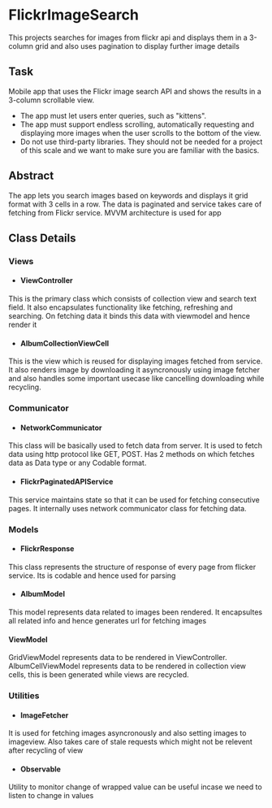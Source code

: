 # FlickrImageSearch
This projects searches for images from flickr api and displays them in a 3-column grid and also uses pagination to display further image details

## Task
Mobile app that uses the Flickr image search API and shows the results in a 3-column scrollable view.
- The app must let users enter queries, such as "kittens".
- The app must support endless scrolling, automatically requesting and displaying
more images when the user scrolls to the bottom of the view.
- Do not use third-party libraries. They should not be needed for a project of this scale and we want to make sure you are familiar with the basics.

## Abstract
The app lets you search images based on keywords and displays it grid format with 3 cells in a row. The data is paginated and service takes care of fetching from Flickr service. MVVM architecture is used for app

## Class Details

### Views
- #### ViewController 
This is the primary class which consists of collection view and search text field. It also encapsulates functionality like fetching, refreshing and searching. On fetching data it binds this data with viewmodel and hence render it
- #### AlbumCollectionViewCell
This is the view which is reused for displaying images fetched from service. It also renders image by downloading it asyncronously using image fetcher and also handles some important usecase like cancelling downloading while recycling.

### Communicator
- #### NetworkCommunicator
This class will be basically used to fetch data from server. It is used to fetch data using http protocol like GET, POST. Has 2 methods on which fetches data as Data type or any Codable format.
- #### FlickrPaginatedAPIService
This service maintains state so that it can be used for fetching consecutive pages. It internally uses network communicator class for fetching data.

### Models
- #### FlickrResponse
This class represents the structure of response of every page from flicker service. Its is codable and hence used for parsing
- #### AlbumModel
This model represents data related to images been rendered. It encapsultes all related info and hence generates url for fetching images

#### ViewModel
GridViewModel represents data to be rendered in ViewController. AlbumCellViewModel represents data to be rendered in collection view cells, this is been generated while views are recycled.

### Utilities 
- #### ImageFetcher 
It is used for fetching images asyncronously and also setting images to imageview. Also takes care of stale requests which might not be relevent after recycling of view

- #### Observable 
Utility to monitor change of wrapped value can be useful incase we need to listen to change in values
